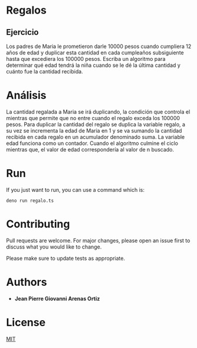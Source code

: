 # Regalos

## Ejercicio

Los padres de Maria le prometieron darle 10000 pesos cuando cumpliera 12 años de edad y duplicar esta cantidad en cada cumpleaños subsiguiente  hasta que excediera los 100000 pesos. Escriba un  algoritmo para determinar  qué edad tendrá la niña cuando se le dé la última cantidad
y cuánto fue la cantidad recibida.


# Análisis

La cantidad regalada a Maria se irá duplicando, la condición que controla el mientras que permite que no entre cuando  el regalo exceda los 100000 pesos. Para duplicar la cantidad del regalo se duplica la variable regalo, a su vez se incrementa la edad de Maria en 1 y se va sumando la cantidad recibida en cada regalo en un acumulador denominado suma. La variable edad funciona como un contador. Cuando el algoritmo culmine el ciclo mientras que, el valor de edad correspondería al valor de n buscado.


# Run

If you just want to run, you can use a command which is:

```
deno run regalo.ts
```


# Contributing
Pull requests are welcome. For major changes, please open an issue first to discuss what you would like to change.

Please make sure to update tests as appropriate.


# Authors
* **Jean Pierre Giovanni Arenas Ortiz**

# License
[MIT](https://choosealicense.com/licenses/mit/)